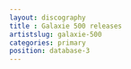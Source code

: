 ```yaml
---
layout: discography
title : Galaxie 500 releases
artistslug: galaxie-500
categories: primary
position: database-3
---
```

